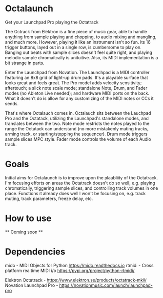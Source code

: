 # Octalaunch
Get your Launchpad Pro playing the Octatrack

The Octrack from Elektron is a fine piece of music gear, able to handle anything from sample playing and chopping, to audio mixing and mangling, and much more. However, playing it like an instrument isn't so fun. Its 16 trigger buttons, layed out in a single row, is cumbersome to play on. Banging out beats with sample slices doesn't feel quite right, and playing melodic sample chromaitcally is unituitive. Also, its MIDI implementation is a bit strange in parts.

Enter the Launchpad from Novation. The Launchpad is a MIDI controller featuring an 8x8 grid of light-up drum pads. It's a playable surface that looks great and feels great. The Pro model adds velocity sensitivity; aftertouch; a slick note scale mode; standalone Note, Drum, and Fader modes (no Ableton Live needed); and hardware MIDI ports on the back. What it doesn't do is allow for any customizing of the MIDI notes or CCs it sends.

That's where Octalauch comes in. Octalauch sits between the Lauchpad Pro and the Octatack, utilizing the Launchpad's standalone modes, and translates between the two. Note mode restricts the notes played to the range the Octatack can understand (no more mistakenly muting tracks, arming track, or starting/stopping the sequencer). Drum mode triggers sample slices MPC style. Fader mode controls the volume of each Audio track.

# Goals
Initial aims for Octalaunch is to improve upon the plaabliity of the Octatrack. I'm focusing efforts on areas the Octatrack doesn't do so well, e.g. playing chromatically, triggering sample slices, and controlling track volumes in one place. Functions it already does well I won't be focusing on, e.g. track muting, track parameters, freeze delay, etc.

# How to use
** Coming soon **

# Dependencies
mido - MIDI Objects for Python https://mido.readthedocs.io
rtmidi - Cross platform realtime MIDI i/o https://pypi.org/project/python-rtmidi/

Elektron Octatrack - https://www.elektron.se/products/octatrack-mkii/
Novation Launchpad Pro - https://novationmusic.com/launch/launchpad-pro
